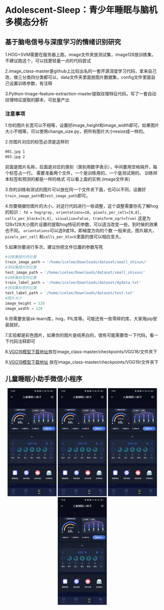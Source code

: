 # Adolescent-Sleep：青少年睡眠与脑机多模态分析
## 基于脑电信号与深度学习的情绪识别研究
1.HOG+SVM需要在服务器上跑，image文件夹放测试集，image128放训练集，不建议跑这个，可以找更轻量一点的代码尝试

2.image_class-master是github上比较出名的一套开源深度学习代码，拿来自己改，做三分类四分类都可以，data文件夹里面放图片数据集，config文件里面自己设置训练参数，有注释

3.Python-Image-feature-extraction-master提取纹理特征代码，写了一套自动纹理特征提取的脚本，可批量产出

### 注意事项
1.你的图片长宽可以不相等，设置好image_height和image_width即可。如果图片大小不相等，可以使用change_size.py，把所有图片大小resize成一样的。

2.你图片对应的标签必须是这样的
  ```txt
  001.jpg 1
  003.jpg 2
  ```
前面是图片名称，后面是对应的类别（类别用数字表示），中间要用空格隔开，每个标签占一行。
需要准备两个文件，一个是训练用的，一个是测试用的。
训练样本标签和预测的都是一样的格式
可以看上面的实例.(image文件夹)

3.你的训练和测试的图片可以放在同一个文件夹下面，也可以不同，设置好`train_image_path`和`test_image_path`即可。

4.你要根据你图片的大小，对这行代码进行一些调整，这个调整需要你先了解hog的知识：
`fd = hog(gray, orientations=18, pixels_per_cell=[8,8], cells_per_block=[4,4], visualise=False, transform_sqrt=True)`
这是为128x128大小图片设置的提取hog特征的参数，可以适当改变一些，到时候的效果也不同。
`orientations`可以选9或18，即梯度方向的个数
一般来说，图片越大，`pixels_per_cell` 和`cells_per_block`里面的值可以相应变大。

5.如果你要进行多次，建议你把文件位置的参数写死
  ```python
  #训练集图片的位置
  train_image_path = '/home/icelee/Downloads/dataset/small_shixun/'
  #测试集图片的位置
  test_image_path = '/home/icelee/Downloads/dataset/small_shixun/'
  #训练集标签的位置
  train_label_path = '/home/icelee/Downloads/dataset/mydata.txt'
  #测试集标签的位置
  test_label_path = '/home/icelee/Downloads/dataset/test.txt'
  #图片大小
  image_height = 128
  image_width = 128
  ```
6.你需要安装sk-learn库，hog，PIL库等。可能还有一些零碎的库，大家用pip安装就好。

7.实验都是彩色图片，如果你的图片是纯黑白的，很有可能需要改一下代码，看一下代码注释即可

8.[VGG16模型下载地址](https://github.com/fchollet/deep-learning-models/releases/)放在image_class-master/checkpoints/VGG16/文件夹下

9.[VGG19模型下载地址](https://github.com/fchollet/deep-learning-models/releases/download/v0.1/vgg19_weights_tf_dim_ordering_tf_kernels_notop.h5)
放在image_class-master/checkpoints/VGG19/文件夹下
## 儿童睡眠小助手微信小程序
<div align=center>
    <img src="https://github.com/BMIHuangchen/Adolescent-Sleep/blob/main/Image/WeChat-program/1.png" width="160">
    <img src="https://github.com/BMIHuangchen/Adolescent-Sleep/blob/main/Image/WeChat-program/1.png" width="160">
    <img src="https://github.com/BMIHuangchen/Adolescent-Sleep/blob/main/Image/WeChat-program/1.png" width="160">
    <img src="https://github.com/BMIHuangchen/Adolescent-Sleep/blob/main/Image/WeChat-program/1.png" width="160">
</div>
